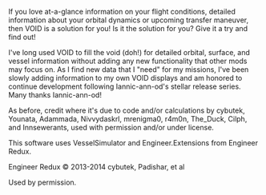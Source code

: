 ﻿If you love at-a-glance information on your flight conditions, detailed information about your orbital dynamics or upcoming transfer maneuver, then VOID is a solution for you! Is it the solution for you? Give it a try and find out!

I've long used VOID to fill the void (doh!) for detailed orbital, surface, and vessel information without adding any new functionality that other mods may focus on. As I find new data that I "need" for my missions, I've been slowly adding information to my own VOID displays and am honored to continue development foll﻿owing Iannic-ann-od's stellar release series. Many thanks Iannic-ann-od!

As before, credit where it's due to code and/or calculations by cybutek, Younata, Adammada, Nivvydaskrl, mrenigma0, r4m0n, The_Duck, Cilph, and Innsewerants, used with permission and/or under license.

This software uses VesselSimulator and Engineer.Extensions from Engineer Redux.﻿

Engineer Redux © 2013-2014 cybutek, Padishar, et al

Used by permission.